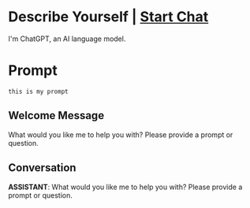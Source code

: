 

# Describe Yourself | [Start Chat](https://gptcall.net/chat.html?data=%7B%22contact%22%3A%7B%22id%22%3A%22SVdtESSbI2AGwRr4mT1fe%22%2C%22flow%22%3Atrue%7D%7D)
I'm ChatGPT, an AI language model.

# Prompt

```
this is my prompt
```

## Welcome Message
What would you like me to help you with? Please provide a prompt or question.

## Conversation

**ASSISTANT**: What would you like me to help you with? Please provide a prompt or question.

